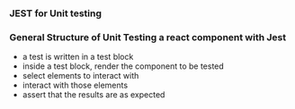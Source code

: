 ### JEST for Unit testing

### General Structure of Unit Testing a react component with Jest
- a test is written in a test block
- inside a test block, render the component to be tested
- select elements to interact with
- interact with those elements
- assert that the results are as expected